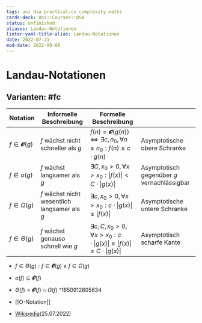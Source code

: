 ```yaml
---
tags: uni dsa practical-cs complexity maths
cards-deck: Uni::Courses::DSA
status: unfinished
aliases: Landau-Notationen
linter-yaml-title-alias: Landau-Notationen
date: 2022-07-21
mod-date: 2022-09-08
---
```


# Landau-Notationen

## Varianten: #fc
| Notation                 | Informelle Beschreibung                       | Formelle Beschreibung                                                                                   |                                             |
| ------------------------ | --------------------------------------------- | ------------------------------------------------------------------------------------------------------- | ------------------------------------------- |
| $f \in \mathbfcal{O}(g)$ | $f$ wächst nicht schneller als $g$            | $f(n) = \mathbfcal{O}(g(n))\Leftrightarrow\exists c,n_0, \forall n \geq n_0: f(n) \leq c\cdot g(n)$ | Asymptotische obere Schranke                |
| $f \in o(g)$             | $f$ wächst langsamer als $g$                  | $\exists C,x_0 > 0,\forall x > x_0:\|f(x)\| < C\cdot\|g(x)\|$                                             | Asymptotisch gegenüber $g$ vernachlässigbar |
| $f \in \Omega(g)$        | $f$ wächst nicht wesentlich langsamer als $g$ | $\exists c,x_0 > 0,\forall x > x_0: c\cdot\|g(x)\| \leq \|f(x)\|$                                          | Asymptotische untere Schranke               |
| $f \in \Theta(g)$        | $f$ wächst genauso schnell wie $g$            | $\exists c,C,x_0 > 0, \forall x > x_0: c\cdot\|g(x)\| \leq \|f(x)\| \leq C\cdot\|g(x)\|$                        | Asymptotisch scharfe Kante                  |
- $f \in \Theta(g): f \in \mathbfcal{O}(g) \wedge f \in \Omega(g)$
- $o(f) \subseteq \mathbfcal{O}(f)$
- $\Theta(f) = \mathbfcal{O}(f) \cap \Omega(f)$
^1650912605634

- [[O-Notation]]
- [Wikipedia](https://de.wikipedia.org/wiki/Landau-Symbole#Definition)(25.07.2022)
